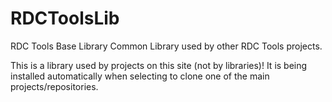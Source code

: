 # RDCToolsLib
 RDC Tools Base Library
Common Library used by other RDC Tools projects.

This is a library used by projects on this site (not by libraries)! It is being installed automatically when selecting to clone one of the main projects/repositories.
